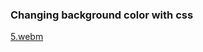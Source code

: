 ### Changing background color with css
[5.webm](https://user-images.githubusercontent.com/51269703/224993551-dc34a627-d53d-4837-8b74-dc36521c161e.webm)
